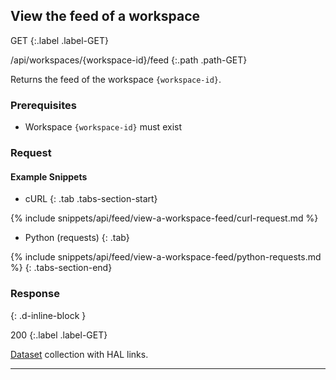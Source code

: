 ## View the feed of a workspace

GET
{:.label .label-GET}

/api/workspaces/{workspace-id}/feed
{:.path .path-GET}

Returns the feed of the workspace `{workspace-id}`.

### Prerequisites
- Workspace `{workspace-id}` must exist

### Request
#### Example Snippets
- cURL
{: .tab .tabs-section-start}

{% include snippets/api/feed/view-a-workspace-feed/curl-request.md %}

- Python (requests)
{: .tab}

{% include snippets/api/feed/view-a-workspace-feed/python-requests.md %}
{: .tabs-section-end}

### Response
{: .d-inline-block }

200
{:.label .label-GET}

[Dataset](datasets#dataset) collection with HAL links.

---
